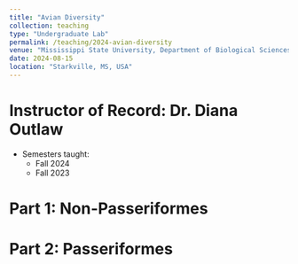```yaml
---
title: "Avian Diversity"
collection: teaching
type: "Undergraduate Lab"
permalink: /teaching/2024-avian-diversity
venue: "Mississippi State University, Department of Biological Sciences"
date: 2024-08-15
location: "Starkville, MS, USA"
---
```

Instructor of Record: Dr. Diana Outlaw
===
* Semesters taught:
  * Fall 2024
  * Fall 2023
 
Part 1: Non-Passeriformes
==

Part 2: Passeriformes
==
